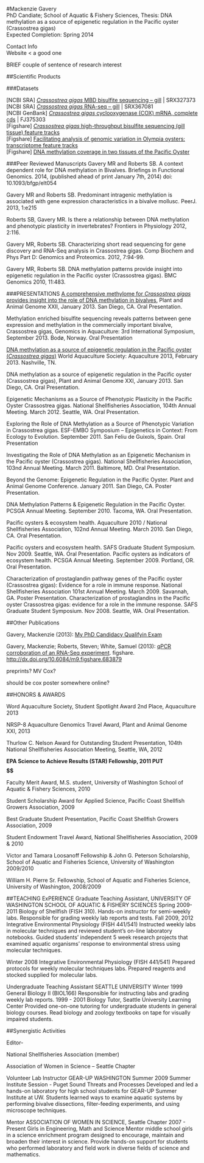 #Mackenzie Gavery     
PhD Candiate; School of Aquatic & Fishery Sciences, 
Thesis: DNA methylation as a source of epigenetic regulation in the Pacific oyster (Crassostrea gigas)   
Expected Completion: Spring 2014

Contact Info   
Website < a good one


BRIEF couple of sentence of research interest


##Scientific Products

###Datasets

[NCBI SRA] [_Crassostrea gigas_ MBD bisulfite sequencing – gill](http://www.ncbi.nlm.nih.gov/sra/SRX327373) | SRX327373   
[NCBI SRA] [*Crassostrea gigas* RNA-seq – gill](http://www.ncbi.nlm.nih.gov/sra/SRX367081) |  SRX367081    
[NCBI GenBank] [*Crassostrea gigas* cyclooxygenase (COX) mRNA, complete cds](http://www.ncbi.nlm.nih.gov/nuccore/293601668)  |  FJ375303   
[Figshare] [*Crassostrea gigas* high-throughput bisulfite sequencing (gill tissue) feature tracks](
http://dx.doi.org/10.6084/m9.figshare.749728)  
[Figshare] [Facilitating analysis of genomic variation in Olympia oysters: transcriptome feature tracks](http://dx.doi.org/10.6084/m9.figshare.654049)   
[Figshare] [DNA methylation coverage in two tissues of the Pacific Oyster](http://dx.doi.org/10.6084/m9.figshare.652964)



###Peer Reviewed Manuscripts
Gavery MR and Roberts SB. A context dependent role for DNA methylation in Bivalves. Briefings in Functional Genomics. 2014, (published ahead of print January 7th, 2014) doi: 10.1093/bfgp/elt054

Gavery MR and Roberts SB. Predominant intragenic methylation is associated with gene expression characteristics in a bivalve mollusc. PeerJ. 2013, 1:e215

Roberts SB, Gavery MR. Is there a relationship between DNA methylation and phenotypic plasticity in invertebrates? Frontiers in Physiology 2012, 2:116. 

Gavery MR, Roberts SB. Characterizing short read sequencing for gene discovery and RNA-Seq analysis in Crassostrea gigas. Comp Biochem and Phys Part D: Genomics and Proteomics. 2012, 7:94-99.

Gavery MR, Roberts SB. DNA methylation patterns provide insight into epigenetic regulation in the Pacific oyster (Crassostrea gigas).  BMC Genomics 2010, 11:483. 


###PRESENTATIONS
[A comprehensive methylome for *Crassostrea gigas* provides insight into the role of DNA methylation in bivalves](http://dx.doi.org/10.6084/m9.figshare.695956), Plant and Animal Genome XXII, January 2013. San Diego, CA. Oral Presentation.

Methylation enriched bisulfite sequencing reveals patterns between gene expression and methylation in the commercially important bivalve, Crassostrea gigas, Genomics in Aquaculture: 3rd International Symposium, September 2013. Bodø, Norway. Oral Presentation

[DNA methylation as a source of epigenetic regulation in the Pacific oyster (*Crassostrea gigas*)](http://dx.doi.org/10.6084/m9.figshare.640501) World Aquaculture Society: Aquaculture 2013, February 2013. Nashville, TN.

DNA methylation as a source of epigenetic regulation in the Pacific oyster (Crassostrea gigas), Plant and Animal Genome XXI, January 2013. San Diego, CA. Oral Presentation.

Epigenetic Mechanisms as a Source of Phenotypic Plasticity in the Pacific Oyster Crassostrea gigas. National Shellfisheries Association, 104th Annual Meeting. March 2012. Seattle, WA. Oral Presentation.

Exploring the Role of DNA Methylation as a Source of Phenotypic Variation in Crassostrea gigas. ESF-EMBO Symposium – Epigenetics in Context: From Ecology to Evolution. September 2011. San Feliu de Guixols, Spain. Oral Presentation

Investigating the Role of DNA Methylation as an Epigenetic Mechanism in the Pacific oyster (Crassostrea gigas). National Shellfisheries Association, 103nd Annual Meeting. March 2011. Baltimore, MD. Oral Presentation.

Beyond the Genome: Epigenetic Regulation in the Pacific Oyster. Plant and Animal Genome Conference. January 2011. San Diego, CA. Poster Presentation.

DNA Methylation Patterns & Epigenetic Regulation in the Pacific Oyster. PCSGA Annual Meeting.  September 2010. Tacoma, WA. Oral Presentation.

Pacific oysters & ecosystem health. Aquaculture 2010 / National Shellfisheries Association, 102nd Annual Meeting. March 2010. San Diego, CA. Oral Presentation.

Pacific oysters and ecosystem health. SAFS Graduate Student Symposium. Nov 2009. Seattle, WA. Oral Presentation.
Pacific oysters as indicators of ecosystem health.  PCSGA Annual Meeting.  September 2009. Portland, OR. Oral Presentation.

Characterization of prostaglandin pathway genes of the Pacific oyster (Crassostrea gigas): Evidence for a role in immune response. National Shellfisheries Association 101st Annual Meeting. March 2009. Savannah, GA. Poster Presentation.
Characterization of prostaglandins in the Pacific oyster Crassostrea gigas: evidence for a role in the immune response. SAFS Graduate Student Symposium. Nov 2008. Seattle, WA. Oral Presentation.


##Other Publications

Gavery, Mackenzie (2013): [My PhD Candidacy Qualifyin Exam](http://dx.doi.org/10.6084/m9.figshare.719784)

Gavery, Mackenzie; Roberts, Steven; White, Samuel (2013): [qPCR corroboration of an RNA-Seq experiment](http://dx.doi.org/10.6084/m9.figshare.683879). figshare. http://dx.doi.org/10.6084/m9.figshare.683879

preprints? MV
Cox?

should be cox poster somewhere online?



##HONORS & AWARDS

Word Aquaculture Society, Student Spotlight Award 2nd Place, Aquaculture 2013

NRSP-8 Aquaculture Genomics Travel Award, Plant and Animal Genome XXI, 2013

Thurlow C. Nelson Award for Outstanding Student Presentation, 104th National Shellfisheries Association Meeting, Seattle, WA, 2012 

**EPA Science to Achieve Results (STAR) Fellowship, 2011 PUT $$$$$$$$$$$$$$**

Faculty Merit Award, M.S. student, University of Washington School of Aquatic & Fishery Sciences, 2010

Student Scholarship Award for Applied Science, Pacific Coast Shellfish Growers Association, 2009

Best Graduate Student Presentation, Pacific Coast Shellfish Growers Association, 2009

Student Endowment Travel Award, National Shellfisheries Association, 2009 & 2010

Victor and Tamara Loosanoff Fellowship & John G. Peterson Scholarship, School of Aquatic and Fisheries Science, University of Washington 2009/2010

William H. Pierre Sr. Fellowship, School of Aquatic and Fisheries Science, University of Washington, 2008/2009




##TEACHING ExPERIENCE
Graduate Teaching Assistant, 
UNIVERSITY OF WASHINGTON SCHOOL OF AQUATIC & FISHERY SCIENCES
Spring 2009-2011	Biology of Shellfish (FISH 310).
Hands-on instructor for semi-weekly labs. 
Responsible for grading weekly lab reports and tests.
Fall 2009, 2012	Integrative Environmental Physiology (FISH 441/541)
Instructed weekly labs in molecular techniques and reviewed student’s on-line laboratory notebooks.
Guided students’ independent 5 week research projects that examined aquatic organisms’ response to environmental stress using molecular techniques.

Winter 2008	Integrative Environmental Physiology (FISH 441/541)
Prepared protocols for weekly molecular techniques labs.
Prepared reagents and stocked supplied for molecular labs.


Undergraduate Teaching Assistant
SEATTLE UNIVERSITY
Winter 1999	General Biology II (BIOL166) 
Responsible for instructing labs and grading weekly lab reports.
1999 - 2001	Biology Tutor, Seattle University Learning Center 
Provided one-on-one tutoring for undergraduate students in general biology courses.
Read biology and zoology textbooks on tape for visually impaired students.



##Synergistic Activities 

Editor- 




National Shellfisheries Association (member)

Association of Women in Science – Seattle Chapter


Volunteer Lab Instructor
GEAR-UP WASHINGTON
Summer 2009   	Summer Institute Session - Puget Sound Threats and Processes
Developed and led a hands-on laboratory for high school students for GEAR-UP Summer Institute at UW.  Students learned ways to examine aquatic systems by performing bivalve dissections, filter-feeding experiments, and using microscope techniques.

Mentor 
ASSOCIATION OF WOMEN IN SCIENCE, Seattle Chapter
2007 - Present	 Girls in Engineering, Math and Science
Mentor middle school girls in a science enrichment program designed to encourage, maintain and broaden their interest in science.
Provide hands-on support for students who performed laboratory and field work in diverse fields of science and mathematics.

